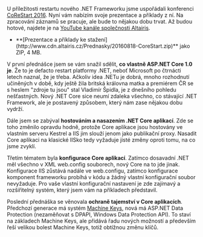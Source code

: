<!-- dcterms:identifier = aspnetcz#5448 -->
<!-- dcterms:title = Prezentace a příklady z konference CoReStart 2016 -->
<!-- dcterms:abstract = U příležitosti restartu nového .NET Frameworku jsme uspořádali konferenci CoReStart 2016. Nyní vám nabízím prezentace a příklady z ní. -->
<!-- np9:categoryId = 6 -->
<!-- x4w:category = Akce a události -->
<!-- np9:authorId = 1 -->
<!-- np9:authorEmail = michal.valasek@altairis.cz -->
<!-- dcterms:creator = Michal Altair Valášek -->
<!-- dcterms:created = 2016-08-25T18:09:43.187+02:00 -->
<!-- dcterms:dateAccepted = 2016-08-25T18:00:00+02:00 -->
<!-- x4w:pictureWidth = 150 -->
<!-- x4w:pictureHeight = 150 -->
<!-- x4w:pictureUrl = /perex-pictures/20160825-prezentace-a-priklady-z-konference-corestart-2016.png -->

U příležitosti restartu nového .NET Frameworku jsme uspořádali konferenci [CoReStart 2016](https://www.corestart.cz/). Nyní vám nabízím svoje prezentace a příklady z ní. Na zpracování záznamů se pracuje, ale bude to nějakou dobu trvat. Až budou hotové, najdete je na [YouTube kanále společnosti Altairis](https://youtube.com/altairiscz).

*   <div style="text-align: left;">**[Prezentace a příklady ke stažení](http://www.cdn.altairis.cz/Prednasky/20160818-CoreStart.zip)** jako ZIP, 4 MB.</div>

V první přednášce jsem se vám snažil sdělit, **co vlastně ASP.NET Core 1.0 je**. Že to je defacto restart platformy .NET, neboť Microsoft po čtrnácti letech naznal, že je třeba. Ačkoliv idea .NETu je dobrá, mnoho rozhodnutí učiněných v době, kdy ještě žila britská královna matka a premiérem ČR se s heslem "zdroje tu jsou" stal Vladimír Špidla, je z dnešního pohledu nešťastných. Nový .NET Core sice neumí zdaleka všechno, co stávající .NET Framework, ale je postavený způsobem, který nám zase nějakou dobu vydrží.

Dále jsem se zabýval **hostováním a nasazením .NET Core aplikací**. Zde se toho změnilo opravdu hodně, protože Core aplikace jsou hostovány ve vlastním serveru Kestrel a IIS jim slouží jenom jako publikační proxy. Nasadit Core aplikaci na klasické IISko tedy vyžaduje jisté změny oproti tomu, na co jsme zvyklí.

Třetím tématem byla **konfigurace Core aplikací**. Zatímco dosavadní .NET měl všechno v XML web.config souborech, nový Core na to jde jinak. Konfigurace IIS zůstává nadále ve web.configu, zatímco konfigurace komponent frameworku probíhá v kódu a žádný vlastní konfigurační soubor nevyžaduje. Pro vaše vlastní konfigurační nastavení je zde zajímavý a rozšiřitelný systém, který jsem vám na příkladech představil.

Poslední přednáška se věnovala **ochraně tajemství v Core aplikacích**. Předchozí generace má systém [Machine Keys](http://www.aspnet.cz/articles/5427-pohodlna-kryptografie-v-asp-net-pomoci-machine-keys), nová má ASP.NET Data Protection (nezaměňovat s DPAPI, Windows Data Protection API). To staví na základech Machine Keys, ale přidává řadu nových možností a především řeší velikou bolest Machine Keys, totiž obtížnou změnu klíčů.